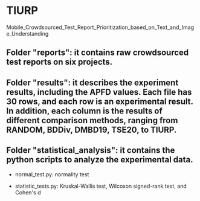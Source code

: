 # TIURP
Mobile_Crowdsourced_Test_Report_Prioritization_based_on_Text_and_Image_Understanding
## Folder "reports": it contains raw crowdsourced test reports on six projects.

## Folder "results": it describes the experiment results, including the APFD values. Each file has 30 rows, and each row is an experimental result. In addition, each column is the results of different comparison methods, ranging from RANDOM, BDDiv, DMBD19, TSE20, to TIURP.



## Folder "statistical_analysis": it contains the python scripts to analyze the experimental data.

* normal_test.py: normality test

* statistic_tests.py: Kruskal-Wallis test, Wilcoxon signed-rank test, and Cohen's d

